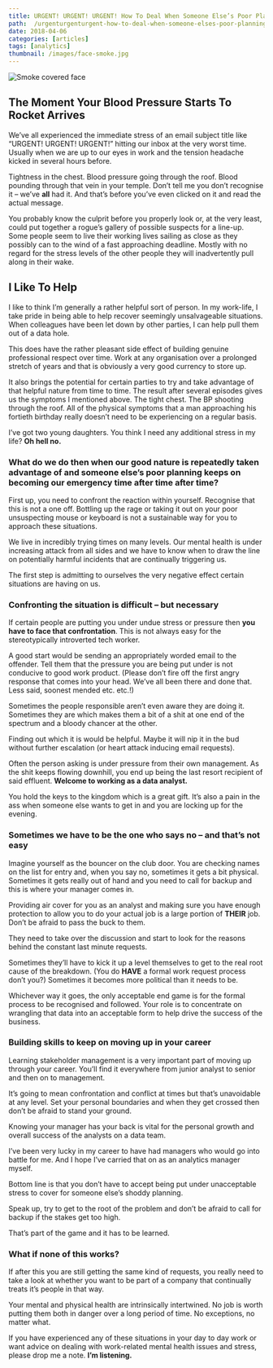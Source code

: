```yaml
---
title: URGENT! URGENT! URGENT! How To Deal When Someone Else’s Poor Planning Becomes Your Emergency
path:  /urgenturgenturgent-how-to-deal-when-someone-elses-poor-planning-becomes-your-emergency
date: 2018-04-06
categories: [articles]
tags: [analytics]
thumbnail: /images/face-smoke.jpg
---
```

![Smoke covered face](/images/face-smoke.jpg)

## The Moment Your Blood Pressure Starts To Rocket Arrives

We’ve all experienced the immediate stress of an email subject title like “URGENT! URGENT! URGENT!” hitting our inbox at the very worst time. Usually when we are up to our eyes in work and the tension headache kicked in several hours before.

Tightness in the chest. Blood pressure going through the roof. Blood pounding through that vein in your temple. Don’t tell me you don’t recognise it &#8211; we’ve **all** had it. And that’s before you’ve even clicked on it and read the actual message.

You probably know the culprit before you properly look or, at the very least, could put together a rogue’s gallery of possible suspects for a line-up. Some people seem to live their working lives sailing as close as they possibly can to the wind of a fast approaching deadline. Mostly with no regard for the stress levels of the other people they will inadvertently pull along in their wake.

## I Like To Help

I like to think I’m generally a rather helpful sort of person. In my work-life, I take pride in being able to help recover seemingly unsalvageable situations. When colleagues have been let down by other parties, I can help pull them out of a data hole.

This does have the rather pleasant side effect of building genuine professional respect over time. Work at any organisation over a prolonged stretch of years and that is obviously a very good currency to store up.

It also brings the potential for certain parties to try and take advantage of that helpful nature from time to time. The result after several episodes gives us the symptoms I mentioned above. The tight chest. The BP shooting through the roof. All of the physical symptoms that a man approaching his fortieth birthday really doesn’t need to be experiencing on a regular basis.

I’ve got two young daughters. You think I need any additional stress in my life? **Oh hell no.**

### What do we do then when our good nature is repeatedly taken advantage of and someone else’s poor planning keeps on becoming our emergency time after time after time?

First up, you need to confront the reaction within yourself. Recognise that this is not a one off. Bottling up the rage or taking it out on your poor unsuspecting mouse or keyboard is not a sustainable way for you to approach these situations.

We live in incredibly trying times on many levels. Our mental health is under increasing attack from all sides and we have to know when to draw the line on potentially harmful incidents that are continually triggering us.

The first step is admitting to ourselves the very negative effect certain situations are having on us.

### Confronting the situation is difficult &#8211; but necessary

If certain people are putting you under undue stress or pressure then **you have to face that confrontation**. This is not always easy for the stereotypically introverted tech worker.

A good start would be sending an appropriately worded email to the offender. Tell them that the pressure you are being put under is not conducive to good work product. (Please don’t fire off the first angry response that comes into your head. We&#8217;ve all been there and done that. Less said, soonest mended etc. etc.!)

Sometimes the people responsible aren’t even aware they are doing it. Sometimes they are which makes them a bit of a shit at one end of the spectrum and a bloody chancer at the other.

Finding out which it is would be helpful. Maybe it will nip it in the bud without further escalation (or heart attack inducing email requests).

Often the person asking is under pressure from their own management. As the shit keeps flowing downhill, you end up being the last resort recipient of said effluent. **Welcome to working as a data analyst.**

You hold the keys to the kingdom which is a great gift. It’s also a pain in the ass when someone else wants to get in and you are locking up for the evening.

### Sometimes we have to be the one who says no &#8211; and that&#8217;s not easy

Imagine yourself as the bouncer on the club door. You are checking names on the list for entry and, when you say no, sometimes it gets a bit physical. Sometimes it gets really out of hand and you need to call for backup and this is where your manager comes in.

Providing air cover for you as an analyst and making sure you have enough protection to allow you to do your actual job is a large portion of **THEIR** job. Don’t be afraid to pass the buck to them.

They need to take over the discussion and start to look for the reasons behind the constant last minute requests.

Sometimes they’ll have to kick it up a level themselves to get to the real root cause of the breakdown. (You do **HAVE** a formal work request process don’t you?) Sometimes it becomes more political than it needs to be.

Whichever way it goes, the only acceptable end game is for the formal process to be recognised and followed. Your role is to concentrate on wrangling that data into an acceptable form to help drive the success of the business.

### Building skills to keep on moving up in your career

Learning stakeholder management is a very important part of moving up through your career. You&#8217;ll find it everywhere from junior analyst to senior and then on to management.

It’s going to mean confrontation and conflict at times but that’s unavoidable at any level. Set your personal boundaries and when they get crossed then don’t be afraid to stand your ground.

Knowing your manager has your back is vital for the personal growth and overall success of the analysts on a data team.

I’ve been very lucky in my career to have had managers who would go into battle for me. And I hope I’ve carried that on as an analytics manager myself.

Bottom line is that you don’t have to accept being put under unacceptable stress to cover for someone else’s shoddy planning.

Speak up, try to get to the root of the problem and don’t be afraid to call for backup if the stakes get too high.

That’s part of the game and it has to be learned.

### What if none of this works?

If after this you are still getting the same kind of requests, you really need to take a look at whether you want to be part of a company that continually treats it’s people in that way.

Your mental and physical health are intrinsically intertwined. No job is worth putting them both in danger over a long period of time. No exceptions, no matter what.

If you have experienced any of these situations in your day to day work or want advice on dealing with work-related mental health issues and stress, please drop me a note. **I’m listening.**